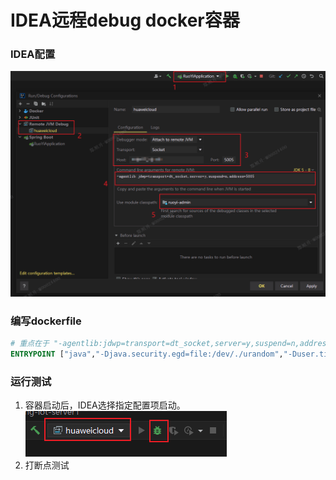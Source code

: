 # IDEA远程debug docker容器

### IDEA配置
![IDEA配置](../images/remote-configuration.png)
### 编写dockerfile
```dockerfile
# 重点在于 "-agentlib:jdwp=transport=dt_socket,server=y,suspend=n,address=5005"
ENTRYPOINT ["java","-Djava.security.egd=file:/dev/./urandom","-Duser.timezone=GMT+8","-agentlib:jdwp=transport=dt_socket,server=y,suspend=n,address=5005","-jar","/ruoyi.jar"]
```
### 运行测试
1. 容器启动后，IDEA选择指定配置项启动。
![IDEA配置2](../images/remote-configuration2.png)
2. 打断点测试